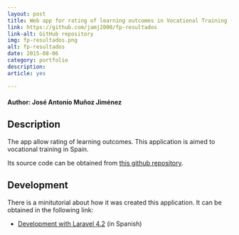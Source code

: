 ```yaml
---
layout: post
title: Web app for rating of learning outcomes in Vocational Training (in Spain)
link: https://github.com/jamj2000/fp-resultados
link-alt: GitHub repository
img: fp-resultados.png
alt: fp-resultados
date: 2015-08-06
category: portfolio
description: 
article: yes

---
```


#### Author: José Antonio Muñoz Jiménez


## Description
The app allow rating of learning outcomes. This application is aimed to vocational training in Spain.

Its source code can be obtained from [this github repository](https://github.com/jamj2000/fp-resultados). 
    

## Development

There is a minitutorial about how it was created this application. It can be obtained in the following link:

* [Development with Laravel 4.2](https://github.com/jamj2000/fp-resultados/blob/master/DESARROLLO.md) (in Spanish)
